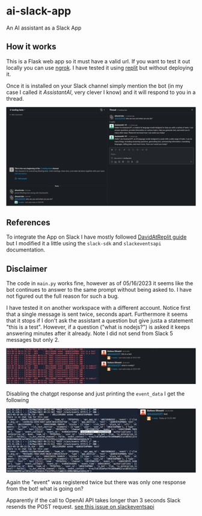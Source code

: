 # ai-slack-app
An AI assistant as a Slack App

## How it works
This is a Flask web app so it must have a valid url. If you want to test it out locally you can use [ngrok](https://ngrok.com/).
I have tested it using [replit](replit.com) but without deploying it.

Once it is installed on your Slack channel simply mention the bot (in my case I called it *AssistantAI*, very clever I know) and it will respond to you in a thread. 

![sample response in thread](screenshots/Slack_airesponse.png)

## References
To integrate the App on Slack I have mostly followed [DavidAtReplit guide](https://youtu.be/Rw84iRwFbJQ) but I modified it a little using the `slack-sdk` and `slackeventsapi` documentation.

## Disclaimer
The code in `main.py` works fine, however as of 05/16/2023 it seems like the bot continues to answer to the same prompt without being asked to. I have not figured out the full reason for such a bug. 

I have tested it on another workspace with a different account. Notice first that a single message is sent twice, seconds apart. Furthermore it seems that it stops if I don't ask the assistant a question but give justa a statement "this is a test". However, if a question ("what is nodejs?") is asked it keeps answering minutes after it already. Note I did not send from Slack 5 messages but only 2.

![debug1](screenshots/Slack_debugging.png)

Disabling the chatgpt response and just printing the `event_data` I get the following

![debug2](screenshots/Slack_debugging2.png)

Again the "event" was registered twice but there was only one response from the bot! what is going on?

Apparently if the call to OpenAI API takes longer than 3 seconds Slack resends the POST request. [see this issue on slackeventsapi](https://github.com/slackapi/python-slack-events-api/issues/84)